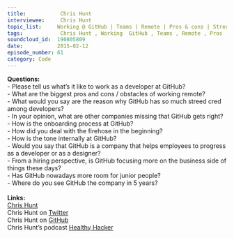 ```yaml
--- 
title:           Chris Hunt 
interviewee:     Chris Hunt 
topic_list:     Working @ GitHub | Teams | Remote | Pros & cons | Street cred | Managers | Conflicts | Trust | Complicated money | Onboarding | Firehose start | Internal networks | Company benefits | Junior people | Internships | Future
tags:            Chris Hunt , Working  GitHub , Teams , Remote , Pros  cons , Street cred , Managers , Conflicts , Trust , Complicated money , Onboarding , Firehose start , Internal networks , Company benefits , Junior people , Internships , Future
soundcloud_id:  190805809
date:           2015-02-12
episode_number: 61
category: Code
---
```


<p class="show_notes_display"><b>Questions:</b><br>- Please tell us what’s it like to work as a developer at GitHub?<br>- What are the biggest pros and cons / obstacles of working remote?<br>- What would you say are the reason why GitHub has so much streed cred among developers?<br>- In your opinion, what are other companies missing that GitHub gets right?<br>- How is the onboarding process at GitHub?<br>- How did you deal with the firehose in the beginning?<br>- How is the tone internally at GitHub?<br>- Would you say that GitHub is a company that helps employees to progress as a developer or as a designer?<br>- From a hiring perspective, is GitHub focusing more on the business side of things these days?<br>- Has GitHub nowadays more room for junior people?<br>- Where do you see GitHub the company in 5 years?<br><br><b>Links:</b><br><a rel="nofollow" target="_blank" href="http://www.chrishunt.co/">Chris Hunt</a><br>Chris Hunt on <a rel="nofollow" target="_blank" href="https://twitter.com/chrishunt">Twitter</a><br>Chris Hunt on <a rel="nofollow" target="_blank" href="https://github.com/chrishunt">GitHub</a><br>Chris Hunt’s podcast <a rel="nofollow" target="_blank" href="http://www.healthyhacker.com/">Healthy Hacker</a><br><br></p>

